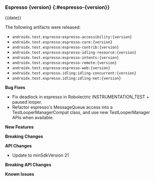 ### Espresso {version} {:#espresso-{version}}

{{date}}

The following artifacts were released:

* `androidx.test.espresso:espresso-accessibility:{version}`
* `androidx.test.espresso:espresso-core:{version}`
* `androidx.test.espresso:espresso-contrib:{version}`
* `androidx.test.espresso:espresso-idling-resource:{version}`
* `androidx.test.espresso:espresso-intents:{version}`
* `androidx.test.espresso:espresso-remote:{version}`
* `androidx.test.espresso:espresso-web:{version}`
* `androidx.test.espresso.idling:idling-concurrent:{version}`
* `androidx.test.espresso.idling:idling-net:{version}`

**Bug Fixes**

* Fix deadlock in espresso in Robolectric INSTRUMENTATION_TEST + paused looper.
* Refactor espresso's MessageQueue access into a TestLooperManagerCompat class,
  and use new TestLooperManager APIs when available.

**New Features**

**Breaking Changes**

**API Changes**

* Update to minSdkVersion 21

**Breaking API Changes**

**Known Issues**
